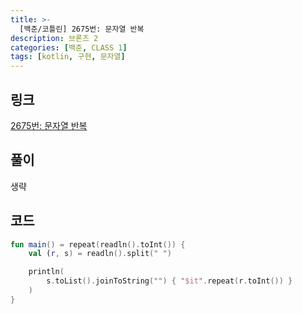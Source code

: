 ```yaml
---
title: >-
  [백준/코틀린] 2675번: 문자열 반복
description: 브론즈 2
categories: [백준, CLASS 1]
tags: [kotlin, 구현, 문자열]
---
```


## 링크
[2675번: 문자열 반복](https://www.acmicpc.net/problem/2675)

## 풀이
생략

## 코드
```kotlin
fun main() = repeat(readln().toInt()) {
    val (r, s) = readln().split(" ")

    println(
        s.toList().joinToString("") { "$it".repeat(r.toInt()) }
    )
}

```
